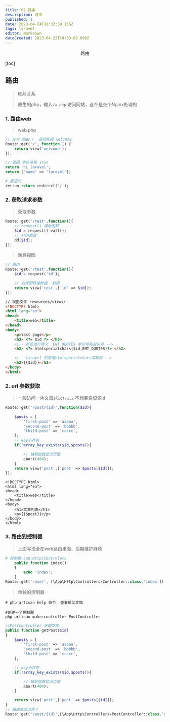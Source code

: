 ```yaml
---
title: 02.路由
description: 路由
published: 1
date: 2023-04-24T10:32:50.156Z
tags: laravel
editor: markdown
dateCreated: 2023-04-22T18:39:02.099Z
---
```


<center>路由</center>



[toc]





## 路由

> 映射关系
>
> 原生的php，输入`/a.php` 访问网站，这个是交个Nginx处理的



### 1. 路由web

> web.php

```php
// 定义 路由 /  返回视图 welcome
Route::get('/', function () {
    return view('welcome');
});

// 返回 字符串和 json   
return 'hi laravel';
return ['name' => 'laravel'];

# 重定向 
retrun return redirect('/');
```





### 2. 获取请求参数

> 获取参数

```php
Route::get('/test',function(){
    // request() 辅助函数 
    $id = request()->all();
    // 打印调试
    dd($id);
});
```

> 新建视图

```php
// 路由
Route::get('/test',function(){
    $id = request('id');

    // 向视图传输数据  数组
    return view('test',['id' => $id]);
});
```

```html
// 视图文件 resources/views/ 
<!DOCTYPE html>
<html lang="en">
<head>
    <title>web</title>
</head>
<body>
    <p>test page</p>
    <h3> <?= $id ?> </h3>
    <!-- 标签进行转义  ENT_QUOTES 单引号和双引号 -->
    <h2> <?= htmlspecialchars($id,ENT_QUOTES)?> </h2>

    <!-- laravel 就是用htmlspecialchars实现的 -->
    <h3>{{$id}}</h3>
</body>
</html>
```





### 2. url 参数获取

> 一般访问一片文章`alict/1,2` 不想暴露资源id

```php
Route::get('/post/{id}',function($id){
    
    $posts = [
        'first-post' => 'aaaaa',
        'second-post' => 'bbbbb',
        'thild-post' => 'ccccc',
    ];
    // key不存在
    if(!array_key_exists($id,$posts)){

        // 辅助函数显示页面
        abort(404);
    }
    return view('post',['post' => $posts[$id]]);
});
```

```php+HTML
<!DOCTYPE html>
<html lang="en">
<head>
    <title>web</title>
</head>
<body>
    <h1>文章列表</h1>
    <p>{{$post}}</p>
</body>
</html>
```



### 3. 路由到控制器

> 上面写法全在web路由里面，后期维护麻烦

```php
# 控制器 app\Http\Controlers
    public function index()
    {
        echo 'index';
    }
Route::get('/user', [\App\Http\Controllers\Controller::class,'index']);
```

> 单独的控制器

```shell
# php artisan help 命令  查看帮助文档

#创建一个控制器
php artisan make:controller PostController
```

```php
//PostController 获取文章
public function getPost($id)
{
    $posts = [
        'first-post' => 'aaaaa',
        'second-post' => 'bbbbb',
        'thild-post' => 'ccccc',
    ];

    // key不存在
    if(!array_key_exists($id,$posts)){

        // 辅助函数显示页面
        abort(404);
    }

    return view('post',['post' => $posts[$id]]);
}
// 路由变成这样了
Route::get('/post/{id}',[\App\Http\Controllers\PostController::class,'getPost']);
```





